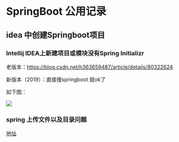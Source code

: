 # SpringBoot 公用记录


## idea 中创建Springboot项目



###  Intellij IDEA上新建项目或模块没有Spring Initializr

老版本：https://blog.csdn.net/h363659487/article/details/80322624

新版本（2019）：直接搜springboot 就ok了

如下图：

![](assets/001/20190603-28d4d496.png)  


### spring 上传文件以及目录问题

[地址](https://www.cnblogs.com/xiaowangbangzhu/p/10304211.html)
